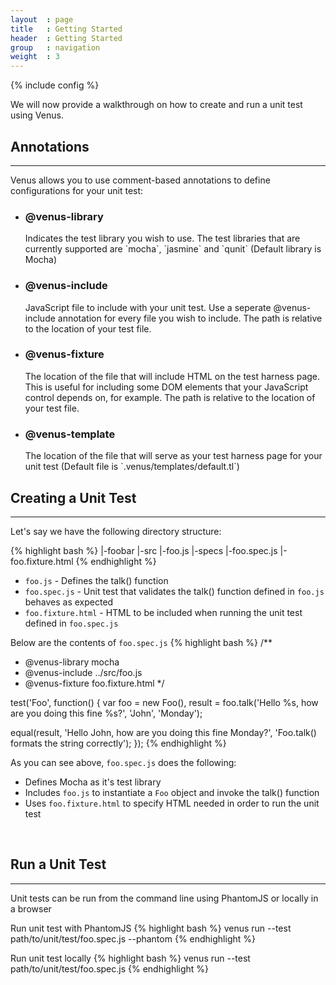 ```yaml
---
layout  : page
title   : Getting Started
header  : Getting Started
group   : navigation
weight  : 3
---
```


{% include config %}

We will now provide a walkthrough on how to create and run a unit test using Venus.

## Annotations
---
Venus allows you to use comment-based annotations to define configurations for your unit test:

* <h3>@venus-library</h3><p>Indicates the test library you wish to use. The test libraries that are currently supported are `mocha`, `jasmine` and `qunit` (Default library is Mocha)</p>
* <h3>@venus-include</h3><p>JavaScript file to include with your unit test. Use a seperate @venus-include annotation for every file you wish to include. The path is relative to the location of your test file.</p>
* <h3>@venus-fixture</h3><p>The location of the file that will include HTML on the test harness page. This is useful for including some DOM elements that your JavaScript control depends on, for example. The path is relative to the location of your test file.</p>
* <h3>@venus-template</h3><p>The location of the file that will serve as your test harness page for your unit test (Default file is `.venus/templates/default.tl`)</p>

## Creating a Unit Test
---
Let's say we have the following directory structure:

{% highlight bash %}
|-foobar
  |-src
    |-foo.js
  |-specs
    |-foo.spec.js
    |-foo.fixture.html
{% endhighlight %}

* `foo.js`      - Defines the talk() function
* `foo.spec.js` - Unit test that validates the talk() function defined in `foo.js` behaves as expected
* `foo.fixture.html` - HTML to be included when running the unit test defined in `foo.spec.js`

Below are the contents of `foo.spec.js`
{% highlight bash %}
/**
 * @venus-library mocha
 * @venus-include ../src/foo.js
 * @venus-fixture foo.fixture.html
 */

test('Foo', function() {
  var foo    = new Foo(),
      result = foo.talk('Hello %s, how are you doing this fine %s?', 'John', 'Monday');

  equal(result, 'Hello John, how are you doing this fine Monday?', 'Foo.talk() formats the string correctly');
});
{% endhighlight %}

As you can see above, `foo.spec.js` does the following:

* Defines Mocha as it's test library
* Includes `foo.js` to instantiate a `Foo` object and invoke the talk() function
* Uses `foo.fixture.html` to specify HTML needed in order to run the unit test

<br/>

## Run a Unit Test
---
Unit tests can be run from the command line using PhantomJS or locally in a browser

Run unit test with PhantomJS
{% highlight bash %}
venus run --test path/to/unit/test/foo.spec.js --phantom
{% endhighlight %}
                            
Run unit test locally
{% highlight bash %}
venus run --test path/to/unit/test/foo.spec.js
{% endhighlight %}

<!--
{ % assign articles_list = site['tutorials'] %}
{ % include partials/lists/reverse_articles_list %}
-->
